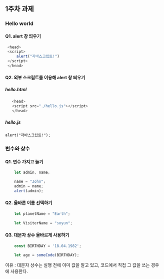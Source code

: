 ## 1주차 과제
### Hello world
#### Q1. alert 창 띄우기
   ```javascript
    <head>
    <script>
        alert("자바스크립트!")
    </script>
    </head>
   ```
  
 #### Q2. 외부 스크립트를 이용해 alert 창 띄우기
 
 ##### hello.html
 ```javascript
    <head>
    <script src="./hello.js"></script>
    </head>
  ```
##### hello.js
    alert("자바스크립트!");
### 변수와 상수  
#### Q1. 변수 가지고 놀기
```javascript
    let admin, name;

    name = "John";
    admin = name;
    alert(admin);
```   
#### Q2. 올바른 이름 선택하기
```javascript
    let planetName = "Earth";
    
    let VisiterName = "soyun";
 ```
    
#### Q3. 대문자 상수 올바르게 사용하기
```javascript
    const BIRTHDAY = '18.04.1982';

    let age = someCode(BIRTHDAY);
```
이유 : 대문자 상수는 실행 전에 이미 값을 알고 있고, 코드에서 직접 그 값을 쓰는 경우에 사용한다.
